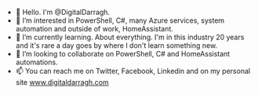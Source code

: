 - 👋 Hello. I'm @DigitalDarragh. 
- 👀 I’m interested in PowerShell, C#, many Azure services, system automation and outside of work, HomeAssistant. 
- 🌱 I’m currently learning. About everything. I'm in this industry 20 years and it's rare a day goes by where I don't learn something new. 
- 💞️ I’m looking to collaborate on PowerShell, C# and HomeAssistant automations. 
- 📫 You can reach me on Twitter, Facebook, Linkedin and on my personal site www.digitaldarragh.com 

<!---
digitaldarragh/digitaldarragh is a ✨ special ✨ repository because its `README.md` (this file) appears on your GitHub profile.
You can click the Preview link to take a look at your changes.
--->
